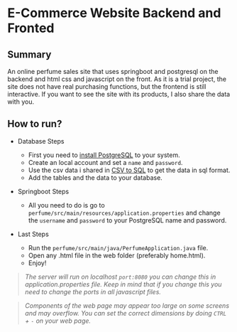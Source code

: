 # E-Commerce Website Backend and Fronted

 ## Summary
An online perfume sales site that uses springboot and postgresql on the backend and html css and javascript on the front. As it is a trial project, the site does not have real purchasing functions, but the frontend is still interactive. If you want to see the site with its products, I also share the data with you.
 
 ## How to run?
 - Database Steps
   - First you need to [install PostgreSQL](https://www.postgresql.org/) to your system.
   - Create an local account and set a `name` and `password`.
   - Use the csv data i shared in [CSV to SQL](https://www.convertcsv.com/csv-to-sql.htm) to get the data in sql format.
   - Add the tables and the data to your database.
 
 - Springboot Steps
   - All you need to do is go to `perfume/src/main/resources/application.properties` and change the `username` and `password` to your PostgreSQL name and password.
 
 - Last Steps
   - Run the `perfume/src/main/java/PerfumeApplication.java` file.
   - Open any .html file in the web folder (preferably home.html).
   - Enjoy!
  
> *The server will run on localhost `port:8080` you can change this in application.properties file. Keep in mind that if you change this you need to change the ports in all javascript files.*

> *Components of the web page may appear too large on some screens and may overflow. You can set the correct dimensions by doing `CTRL` + `-` on your web page.*
